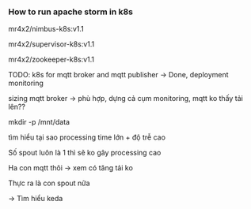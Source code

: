 ### How to run apache storm in k8s


mr4x2/nimbus-k8s:v1.1

mr4x2/supervisor-k8s:v1.1

mr4x2/zookeeper-k8s:v1.1

TODO: k8s for mqtt broker and mqtt publisher -> Done, deployment monitoring 

sizing mqtt broker -> phù hợp, dựng cả cụm monitoring, mqtt ko thấy tải lên??



mkdir -p /mnt/data


tìm hiểu tại sao processing time lớn + độ trễ cao

Số spout luôn là 1 thì sẽ ko gây processing cao 


Ha con mqtt thôi -> xem có tăng tải ko 

Thực ra là con spout nữa


-> Tìm hiểu keda



